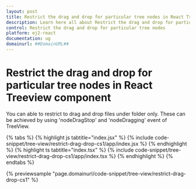 ```yaml
---
layout: post
title: Restrict the drag and drop for particular tree nodes in React Treeview component | Syncfusion
description: Learn here all about Restrict the drag and drop for particular tree nodes in Syncfusion React Treeview component of Syncfusion Essential JS 2 and more.
control: Restrict the drag and drop for particular tree nodes 
platform: ej2-react
documentation: ug
domainurl: ##DomainURL##
---
```


# Restrict the drag and drop for particular tree nodes in React Treeview component

You can able to restrict to drag and drop files under folder only. These can be achieved by using 'nodeDragStop' and 'nodeDragging' event of TreeView.

{% tabs %}
{% highlight js tabtitle="index.jsx" %}
{% include code-snippet/tree-view/restrict-drag-drop-cs1/app/index.jsx %}
{% endhighlight %}
{% highlight ts tabtitle="index.tsx" %}
{% include code-snippet/tree-view/restrict-drag-drop-cs1/app/index.tsx %}
{% endhighlight %}
{% endtabs %}

 {% previewsample "page.domainurl/code-snippet/tree-view/restrict-drag-drop-cs1" %}